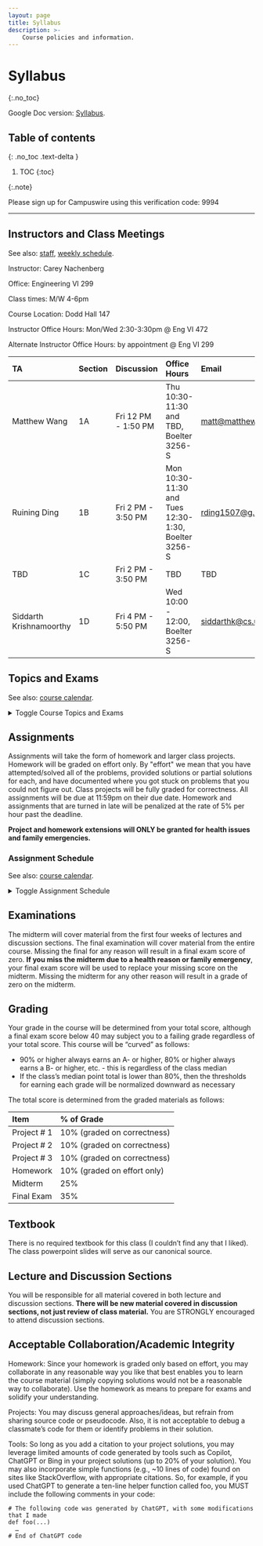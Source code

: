 ```yaml
---
layout: page
title: Syllabus
description: >-
    Course policies and information.
---
```


# Syllabus
{:.no_toc}

Google Doc version: [Syllabus](https://docs.google.com/document/d/1ZLlCujkQNmtnSxPpQSdaravZsBLojO14CWjaP1sU-wU/edit?usp=sharing).

## Table of contents
{: .no_toc .text-delta }

1. TOC
{:toc}

{:.note}

Please sign up for Campuswire using this verification code: 9994

----

## Instructors and Class Meetings

See also: [staff]({{site.baseurl}}/staff/), [weekly schedule]({{site.baseurl}}/schedule/).

Instructor: Carey Nachenberg

Office: Engineering VI 299

Class times: M/W 4-6pm

Course Location: Dodd Hall 147

Instructor Office Hours: Mon/Wed 2:30-3:30pm @ Eng VI 472

Alternate Instructor Office Hours: by appointment @ Eng VI 299


| TA | Section | Discussion | Office Hours | Email |
|:---|:--------|:-----------|:-------------|:------|
| Matthew Wang | 1A | Fri 12 PM - 1:50 PM | Thu 10:30-11:30 and TBD, Boelter 3256-S<br/> | [matt@matthewwang.me](mailto:matt@matthewwang.me) |
| Ruining Ding | 1B | Fri 2 PM - 3:50 PM | Mon 10:30-11:30 and Tues 12:30-1:30, Boelter 3256-S | [rding1507@g.ucla.edu](mailto:rding1507@g.ucla.edu) |
| TBD | 1C | Fri 2 PM - 3:50 PM | TBD | TBD |
| Siddarth Krishnamoorthy | 1D | Fri 4 PM - 5:50 PM | Wed 10:00 - 12:00, Boelter 3256-S | [siddarthk@cs.ucla.edu](mailto:siddarthk@cs.ucla.edu) |


## Topics and Exams

See also: [course calendar]({{site.baseurl}}/calendar/).

<details markdown="0">
<summary markdown="0">Toggle Course Topics and Exams</summary>
<div markdown="1">

**Week 1: 4/3 and 4/5**

- Course Introduction
    - History, course methodology, compilers/interpreters/linkers, intro to functional programming
- Functional Programming, part 1
    - Haskell Intro, Haskell data types, list deep-dive, comprehensions

**Week 2: 4/10 and 4/12**

- Functional Programming, part 2
    - Haskell functions, local bindings, control flow, pattern matching, 1st-class and higher order functions
- Functional Programming, part 3
    - Map/filter/reduce, lambdas/closures, currying, partial application, algebraic data types, immutable data structures

**Week 3: 4/17 and 4/19**

- Python, part 1
    - The Python shell, program execution, functions,types/variables, looping, classes/inheritance, objects and references
- Python, part 2
    - Garbage collection, duck typing exception handling, modules, functional influences, composite types (strings, lists, tuples, dictionaries, sets), parameter passing

**Week 4: 4/24 and 4/26**

- Data palooza, part 1
    - Data: Variables vs values, types, typing strategies (static vs. dynamic)
- Data palooza, part 2
    - Typing strategies, cont. (weak vs. strong), supertypes and subtypes, casting and conversion, scoping strategies (lexical vs. dynamic)

**Week 5: 5/1, 5/3 and 5/4**

- Data palooza, part 3
    - Binding semantics (value, reference, object reference, name/need), memory safety (garbage collection, object destruction/finalization), mutability
- Function palooza, part 1
    - Parameter passing (pass-by-..., variadics, named parameters, etc)
- Midterm exam, 6-8PM

**Week 6: 5/8 and 5/10**

- Function palooza, part 2
    - Returning values and error handling (error objects, optionals, assertions/invariants, exceptions, panics)
- Function palooza, part 3
    - [Guest host: Robert Griesemer, co-inventor of Go]
    - First-class functions (lambdas/closures across languages), polymorphism (subtype, ad hoc, parametric - generics vs. templates)

**Week 7: 5/15 and 5/17** 
- OOP palooza, part 1
    - OOP intro, OOP history, encapsulation, classes (class fields/methods, construction ordering)
- OOP palooza, part 2
    - Classes cont. (this and self, properties, accessors/mutators), inheritance approaches (interface, subclassing)

**Week 8: 5/22 and 5/24** 
- OOP palooza, part 3
    - Inheritance approaches cont. (implementation, prototypal), inheritance topics (construction ordering, method overriding, abstract classes/methods)
- OOP palooza, part 4
    - Inheritance topics cont. (inheritance and typing), subtype polymorphism, dynamic dispatch, design patterns, OOP design patterns (SOLID)

**Week 9: 5/29 and 5/31**
- Memorial day Holiday
- Control palooza, part 1
    - Expression evaluation (associativity, order of evaluation), short circuiting, control statements (conditionals, iteration), iterators (objects, generators, via 1st-class functions)

**Week 10: 6/5 and 6/7**

- Control palooza, part 2
    - Concurrency (multi-threading, event loop), multithreading (fork-join), (events, chaining background operations - callbacks, promises, async/await)
- Logical programming
    - History, language overview, statements (facts, rules, goals), resolution, unification

**Finals Week**

- Final exam on Thursday, June 15th, from 8am-11am
</div>
</details>

## Assignments

Assignments will take the form of homework and larger class projects. Homework will be graded on effort only. By "effort" we mean that you have attempted/solved all of the problems, provided solutions or partial solutions for each, and have documented where you got stuck on problems that you could not figure out. Class projects will be fully graded for correctness. All assignments will be due at 11:59pm on their due date. Homework and assignments that are turned in late will be penalized at the rate of 5% per hour past the deadline.

**Project and homework extensions will ONLY be granted for health issues and family emergencies.**

### Assignment Schedule 

See also: [course calendar]({{site.baseurl}}/calendar/).

<details markdown="0">
<summary markdown="0">Toggle Assignment Schedule</summary>
<div markdown="1">
Week 1: 9/26 and 9/28

- 9/29 Homework 1 posted (basic Haskell topics, install Haskell and Python 3)

Week 2: 10/3 and 10/5

- 10/6 Homework 1 due
- 10/6 Homework 2 posted (advanced Haskell topics)

Week 3: 10/10 and 10/12

- 10/13 Homework 2 due
- 10/13 Homework 3 posted (Python topics)
- 10/13 Project 1 posted (v1 language implementation)

Week 4: 10/17 and 10/19

- 10/20 Homework 3 due
- 10/20 Homework 4 posted (typing, casting, scoping, binding strategies)

Week 5: 10/24 and 10/26

- 10/23 Project 1 due
- 10/27 Homework 4 due
- 10/27 Homework 5 posted (pass-by, error handling,lambdas/closures, polymorphism)
- 10/27 Project 2 posted (v2 language implementation)

Week 6: 10/31 and 11/2

- 11/2 Midterm
- 11/4 (fri) Homework 5 due

Week 7: 11/7 and 11/9

- 11/8 Project 2 due
- 11/11 Project 3 posted (v3 language implementation)

Week 8: 11/14 and 11/16

- 11/17 Homework 6 posted (OOP topics)

Week 9: 11/21 and 11/23

- 11/22 Project 3 due
- 11/23 Homework 6 due
- 11/23 Homework 7 posted (short circuiting, looping, iterators, concurrency, logic programming)

Week 10: 11/28 and 11/30

- 12/1 Homework 7 due
- 12/1 Homework 8 posted

Finals week:

- 12/8 Homework 8 due
</div>
</details>

## Examinations

The midterm will cover material from the first four weeks of lectures and discussion sections. The final examination will cover material from the entire course. Missing the final for any reason will result in a final exam score of zero. **If you miss the midterm due to a health reason or family emergency**, your final exam score will be used to replace your missing score on the midterm. Missing the midterm for any other reason will result in a grade of zero on the midterm.

## Grading

Your grade in the course will be determined from your total score, although a final exam score below 40 may subject you to a failing grade regardless of your total score. This course will be “curved” as follows:

- 90% or higher always earns an A- or higher, 80% or higher always earns a B- or higher, etc. - this is regardless of the class median
- If the class’s median point total is lower than 80%, then the thresholds for earning each grade will be normalized downward as necessary

The total score is determined from the graded materials as follows:


| Item         | % of Grade                  |
|:-------------|:----------------------------|
| Project # 1  | 10% (graded on correctness) |
| Project # 2  | 10% (graded on correctness) |
| Project # 3  | 10% (graded on correctness) |
| Homework     | 10% (graded on effort only) |
| Midterm      | 25%                         |
| Final Exam   | 35%                         |

## Textbook

There is no required textbook for this class (I couldn’t find any that I liked). The class powerpoint slides will serve as our canonical source.

## Lecture and Discussion Sections

You will be responsible for all material covered in both lecture and discussion sections. **There will be new material covered in discussion sections, not just review of class material.** You are STRONGLY encouraged to attend discussion sections.


## Acceptable Collaboration/Academic Integrity

Homework: Since your homework is graded only based on effort, you may collaborate in any reasonable way you like that best enables you to learn the course material (simply copying solutions would not be a reasonable way to collaborate). Use the homework as means to prepare for exams and solidify your understanding.

Projects: You may discuss general approaches/ideas, but refrain from sharing source code or pseudocode. Also, it is not acceptable to debug a classmate’s code for them or identify problems in their solution.

Tools: So long as you add a citation to your project solutions, you may leverage limited amounts of code generated by tools such as Copilot, ChatGPT or Bing in your project solutions (up to 20% of your solution). You may also incorporate simple functions (e.g., ~10 lines of code) found on sites like StackOverflow, with appropriate citations. So, for example, if you used ChatGPT to generate a ten-line helper function called foo, you MUST include the following comments in your code:
```
# The following code was generated by ChatGPT, with some modifications that I made
def foo(...)
  …
# End of ChatGPT code
```